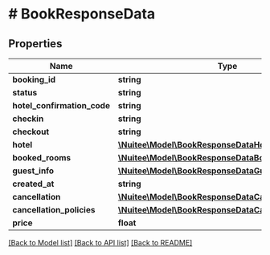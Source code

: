 # # BookResponseData

## Properties

Name | Type | Description | Notes
------------ | ------------- | ------------- | -------------
**booking_id** | **string** |  | [optional]
**status** | **string** |  | [optional]
**hotel_confirmation_code** | **string** |  | [optional]
**checkin** | **string** |  | [optional]
**checkout** | **string** |  | [optional]
**hotel** | [**\Nuitee\Model\BookResponseDataHotel**](BookResponseDataHotel.md) |  | [optional]
**booked_rooms** | [**\Nuitee\Model\BookResponseDataBookedRoomsInner[]**](BookResponseDataBookedRoomsInner.md) |  | [optional]
**guest_info** | [**\Nuitee\Model\BookResponseDataGuestInfo**](BookResponseDataGuestInfo.md) |  | [optional]
**created_at** | **string** |  | [optional]
**cancellation** | [**\Nuitee\Model\BookResponseDataCancellation**](BookResponseDataCancellation.md) |  | [optional]
**cancellation_policies** | [**\Nuitee\Model\BookResponseDataCancellationPolicies**](BookResponseDataCancellationPolicies.md) |  | [optional]
**price** | **float** |  | [optional]

[[Back to Model list]](../../README.md#models) [[Back to API list]](../../README.md#endpoints) [[Back to README]](../../README.md)
